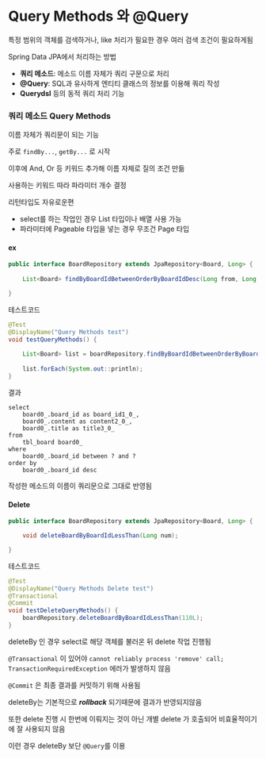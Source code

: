 # Query Methods 와 @Query

특정 범위의 객체를 검색하거나, like 처리가 필요한 경우 여러 검색 조건이 필요하게됨

Spring Data JPA에서 처리하는 방법
- **쿼리 메소드**: 메소드 이름 자체가 쿼리 구문으로 처리
- **@Query**: SQL과 유사하게 엔티티 클래스의 정보를 이용해 쿼리 작성
- **Querydsl** 등의 동적 쿼리 처리 기능


### 쿼리 메소드 Query Methods
이름 자체가 쿼리문이 되는 기능

주로 `findBy...`, `getBy...` 로 시작

이후에 And, Or 등 키워드 추가해 이름 자체로 질의 조건 만듦

사용하는 키워드 따라 파라미터 개수 결정

리턴타입도 자유로운편
- select를 하는 작업인 경우 List 타입이나 배열 사용 가능
- 파라미터에 Pageable 타입을 넣는 경우 무조건 Page<E> 타입

#### ex
```java
public interface BoardRepository extends JpaRepository<Board, Long> {
    
    List<Board> findByBoardIdBetweenOrderByBoardIdDesc(Long from, Long to);

}
```

테스트코드
```java
@Test
@DisplayName("Query Methods test")
void testQueryMethods() {
    
    List<Board> list = boardRepository.findByBoardIdBetweenOrderByBoardIdDesc(170L, 180L);
    
    list.forEach(System.out::println);
}
```

결과
```
select
    board0_.board_id as board_id1_0_,
    board0_.content as content2_0_,
    board0_.title as title3_0_ 
from
    tbl_board board0_ 
where
    board0_.board_id between ? and ? 
order by
    board0_.board_id desc
```

작성한 메소드의 이름이 쿼리문으로 그대로 반영됨

#### Delete
```java
public interface BoardRepository extends JpaRepository<Board, Long> {

    void deleteBoardByBoardIdLessThan(Long num);

}
```

테스트코드
```java
@Test
@DisplayName("Query Methods Delete test")
@Transactional
@Commit
void testDeleteQueryMethods() {
    boardRepository.deleteBoardByBoardIdLessThan(110L);
}
```
deleteBy 인 경우 select로 해당 객체를 불러온 뒤 delete 작업 진행됨

`@Transactional` 이 있어야 `cannot reliably process 'remove' call; TransactionRequiredException` 에러가 발생하지 않음

`@Commit` 은 최종 결과를 커밋하기 위해 사용됨

deleteBy는 기본적으로 **_rollback_** 되기때문에 결과가 반영되지않음

또한 delete 진행 시 한번에 이뤄지는 것이 아닌 개별 delete 가 호출되어 비효율적이기에 잘 사용되지 않음

이런 경우 deleteBy 보단 `@Query`를 이용


